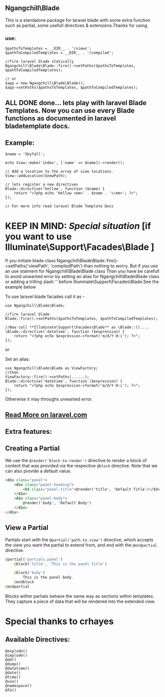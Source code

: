 ## Ngangchill\Blade
    
This is a standalone package for laravel blade with some extra function such as partial, some usefull directives
& extensions.Thanks for using.

### use:

    $pathsToTemplates = __DIR__ . '/views';
    $pathToCompiledTemplates = __DIR__ . '/compiled';
    
    //fire laravel blade statically
    Ngangchill\Blade\Blade::fire()->setPaths($pathsToTemplates, $pathToCompiledTemplates);
    
    // or 
    $app = new Ngangchill\Blade\Blade();
    $app->setPaths($pathsToTemplates, $pathToCompiledTemplates);
    
    
## ALL DONE done... lets play with laravel **Blade Templates**. Now you can use every Blade functions as documented in laravel bladetemplate docs.

## Example:    
    
    $name = 'Skyfall';

    echo View::make('index', ['name' => $name])->render();
    
    // Add a location to the array of view locations.
    View::addLocation($newPath);
    
    // lets register a new directives
    Blade::directive('hellow', function ($name) {
        return "<?php echo 'Hellow <em>' . $name . '</em>'; ?>";
    });
    
    // For more info read laravel Blade Template Docs 
    
# KEEP IN MIND: *Special situation* [if you want to use Illuminate\Support\Facades\Blade ]
If you initiate blade class Ngangchill\Blade\Blade::fire()->setPaths('viewPath', 'compiledPath') than nothing to worry.
But if you use an use statment for Ngangchill\Blade\Blade class Than you have be carefull to avoid unwanted error by setting an alias for Ngangchill\Blade\Blade class or
 adding a trilling slash '\' before Illuminate\Support\Facades\Blade.See the example below 


To use laravel blade facades call it as -
    
    use Ngangchill\Blade\Blade;
    
    //fire laravel blade
    Blade::fire()->setPaths($pathsToTemplates, $pathToCompiledTemplates);
    
    //Now call **Illuminate\Support\Facades\Blade** as \Blade::()....
    \Blade::directive('datetime', function ($expression) {
        return "<?php echo $expression->format('m/d/Y H:i'); ?>";
    });
    
or 

Set an alias:

    use Ngangchill\Blade\Blade as ViewFactory;
    //then
    ViewFactory::fire()->setPaths(......);
    Blade::directive('datetime', function ($expression) {
        return "<?php echo $expression->format('m/d/Y H:i'); ?>";
    });
    
Otherwise it may throughs unwanted error.   
    
## [Read More on laravel.com](https://laravel.com/docs/5.3/blade)
   
   
## Extra features:

Creating a Partial
------------------
We use the `@render('block-to-render')` directive to render a block of content that was provided via the respective `@block` directive. Note that we can also provide a default value.

```html
<div class="panel">
    <div class="panel-heading">
        <h3 class="panel-title">@render('title', 'Default Title')</h3>
    </div>
    <div class="panel-body">
        @render('body', 'Default Body')
    </div>
</div> 
```

View a Partial
-------------------

Partials start with the `@partial('path.to.view')` directive, which accepts the view you want the partial to extend from, and end with the `@endpartial` directive.

```php
@partial('partials.panel')
    @block('title', 'This is the panel title')

    @block('body')
        This is the panel body.
    @endblock
@endpartial
```

Blocks within partials behave the same way as sections within templates. They capture a piece of data that will be rendered into the extended view.

# Special thanks to **crhayes**

## Available Directives:

    @explode()
    @implode()
    @dd()
    @dump()
    @datetime()
    @date()
    @time()
    @use()
    @namespace()
    @fa()
